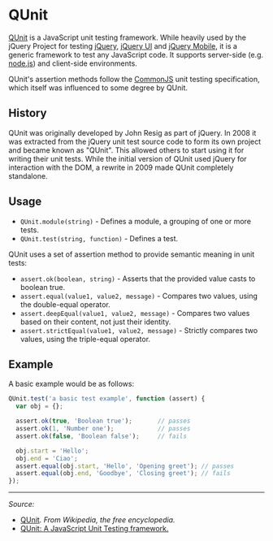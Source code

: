 # QUnit

[QUnit](https://qunitjs.com/) is a JavaScript unit testing framework. While heavily used by the jQuery Project for testing [jQuery](JQUERY.md), [jQuery UI](http://jqueryui.com/) and [jQuery Mobile](http://jquerymobile.com/), it is a generic framework to test any JavaScript code. It supports server-side (e.g. [node.js](NODEJS.md)) and client-side environments.

QUnit's assertion methods follow the [CommonJS](COMMONJS.md) unit testing specification, which itself was influenced to some degree by QUnit.

## History

QUnit was originally developed by John Resig as part of jQuery. In 2008 it was extracted from the jQuery unit test source code to form its own project and became known as "QUnit". This allowed others to start using it for writing their unit tests. While the initial version of QUnit used jQuery for interaction with the DOM, a rewrite in 2009 made QUnit completely standalone.

## Usage

- `QUnit.module(string)` - Defines a module, a grouping of one or more tests.
- `QUnit.test(string, function)` - Defines a test.

QUnit uses a set of assertion method to provide semantic meaning in unit tests:

- `assert.ok(boolean, string)` - Asserts that the provided value casts to boolean true.
- `assert.equal(value1, value2, message)` - Compares two values, using the double-equal operator.
- `assert.deepEqual(value1, value2, message)` - Compares two values based on their content, not just their identity.
- `assert.strictEqual(value1, value2, message)` - Strictly compares two values, using the triple-equal operator.

## Example

A basic example would be as follows:

```js
QUnit.test('a basic test example', function (assert) {
  var obj = {};

  assert.ok(true, 'Boolean true');       // passes
  assert.ok(1, 'Number one');            // passes
  assert.ok(false, 'Boolean false');     // fails

  obj.start = 'Hello';
  obj.end = 'Ciao';
  assert.equal(obj.start, 'Hello', 'Opening greet'); // passes
  assert.equal(obj.end, 'Goodbye', 'Closing greet'); // fails
});
```

----------

*Source:*

- [QUnit](https://en.wikipedia.org/wiki/QUnit)*. From Wikipedia, the free encyclopedia.*
- [QUnit: A JavaScript Unit Testing framework.](https://qunitjs.com/)